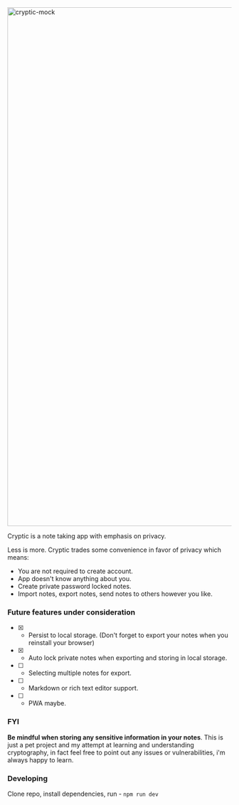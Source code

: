 <img width="1167" alt="cryptic-mock" src="https://user-images.githubusercontent.com/53393266/188257748-d139a32a-f62d-44d3-8a0a-f5c34f225f9e.png">

Cryptic is a note taking app with emphasis on privacy.

Less is more. Cryptic trades some convenience in favor of privacy which means:
 - You are not required to create account.
 - App doesn't know anything about you.
 - Create private password locked notes.
 - Import notes, export notes, send notes to others however you like.

### Future features under consideration
 - [x] - Persist to local storage. (Don't forget to export your notes when you reinstall your browser)
 - [x] - Auto lock private notes when exporting and storing in local storage.
 - [ ] - Selecting multiple notes for export.
 - [ ] - Markdown or rich text editor support.
 - [ ] - PWA maybe.

### FYI
**Be mindful when storing any sensitive information in your notes**. This is just a pet project and my attempt at learning and understanding cryptography, in fact feel free to point out any issues or vulnerabilities, i'm always happy to learn.

### Developing
Clone repo, install dependencies, run - `npm run dev`
